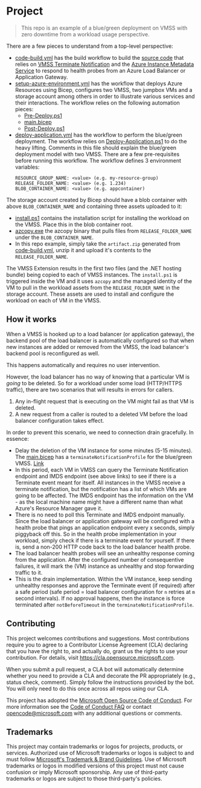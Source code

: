 # Project

> This repo is an example of a blue/green deployment on VMSS with zero 
> downtime from a workload usage perspective.

There are a few pieces to understand from a top-level perspective:

- [code-build.yml](./.github/workflows/code-build.yml) has the build workflow
to build the [source code](./source/) that relies on 
[VMSS Terminate Notification](https://learn.microsoft.com/en-us/azure/virtual-machine-scale-sets/virtual-machine-scale-sets-terminate-notification) 
and the [Azure Instance Metadata Service](https://learn.microsoft.com/en-us/azure/virtual-machines/instance-metadata-service)
to respond to health probes from an Azure Load Balancer or Application Gateway.
- [setup-azure-environment.yml](./.github/workflows/setup-azure-environment.yml)
has the workflow that deploys Azure Resources using Bicep, configures two VMSS,
two jumpbox VMs and a storage account among others in order to illustrate various
services and their interactions. The workflow relies on the following automation 
pieces:
  - [Pre-Deploy.ps1](./automation/Pre-Deploy.ps1)
  - [main.bicep](./automation/main.bicep)
  - [Post-Deploy.ps1](./automation/Post-Deploy.ps1)
- [deploy-application.yml](./.github/workflows/deploy-application.yml) has the
workflow to perform the blue/green deployment. The workflow relies on 
[Deploy-Application.ps1](./automation/Deploy-Application.ps1) to do the heavy 
lifting. Comments in this file should explain the blue/green deployment model 
with two VMSS. There are a few pre-requisites before running this workflow. 
The workflow defines 3 environment variables:
    ```
    RESOURCE_GROUP_NAME: <value> (e.g. my-resource-group)
    RELEASE_FOLDER_NAME: <value> (e.g. 1.234)
    BLOB_CONTAINER_NAME: <value> (e.g. appcontainer)
    ```

The storage account created by Bicep should have a blob container with above
`BLOB_CONTAINER_NAME` and containing three assets uploaded to it:
  - [install.ps1](./automation/install.ps1) contains the installation script
  for installing the workload on the VMSS. Place this in the blob container
  root.
  - [azcopy.exe](./automation/azcopy.exe) the azcopy binary that pulls
  files from `RELEASE_FOLDER_NAME` under the `BLOB_CONTAINER_NAME`. 
  - In this repo example, simply take the `artifact.zip` generated from 
  [code-build.yml](./.github/workflows/code-build.yml), unzip it and upload 
  it's contents to the `RELEASE_FOLDER_NAME`. 

The VMSS Extension results in the first two files (and the .NET hosting
bundle) being copied to each of VMSS instances. The `install.ps1` is
triggered inside the VM and it uses `azcopy` and the managed identity of
the VM to pull in the workload assets from the `RELEASE_FOLDER_NAME` in the
storage account. These assets are used to install and configure the workload
on each of VM in the VMSS.


## How it works

When a VMSS is hooked up to a load balancer (or application gateway),
the backend pool of the load balancer is automatically configured so
that when new instances are added or removed from the VMSS, the load
balancer's backend pool is reconfigured as well.

This happens automatically and requires no user intervention.

However, the load balancer has no way of knowing that a particular VM is
*going* to be deleted. So for a workload under some load (HTTP/HTTPS traffic),
there are two scenarios that will results in errors for callers.

1. Any in-flight request that is executing on the VM might fail as that 
VM is deleted. 
2. A new request from a caller is routed to a deleted VM before the load 
balancer configuration takes effect.

In order to prevent this scenario, we need to connection drain gracefully.
In essence:
- Delay the deletion of the VM instance for some minutes (5-15 minutes). The
[main.bicep](./automation/main.bicep) has a `terminateNotificationProfile`
for the blue/green VMSS. [Link](https://learn.microsoft.com/en-us/azure/virtual-machine-scale-sets/virtual-machine-scale-sets-terminate-notification#rest-api)
- In this period, each VM in VMSS can query the Terminate Notification endpoint
and IMDS endpoint (see above links) to see if there is a Terminate event 
meant for itself. All instances in the VMSS receive a terminate notification,
but the notification has a list of which VMs are going to be affected. The
IMDS endpoint has the information on the VM - as the local machine name
might have a different name than what Azure's Resource Manager gave it. 
- There is no need to poll this Terminate and IMDS endpoint manually. Since 
the load balancer or application gateway will be configured with a health 
probe that pings an application endpoint every x seconds, simply piggyback 
off this. So in the health probe implementation in your workload, simply 
check if there is a terminate event for yourself. If there is, send a 
non-200 HTTP code back to the load balancer health probe.
- The load balancer health probes will see an unhealthy response coming from
the application. After the configured number of consequentive failures, it
will mark the (VM) instance as unhealthy and stop forwarding traffic to it.
- This is the drain implementation. Within the VM instance, keep sending
unhealthy responses and approve the Terminate event (if required) after a
safe period (safe period = load balancer configuration for `n` retries
at `m` second intervals). If no approval happens, then the instance is force
terminated after `notBeforeTimeout` in the `terminateNotificationProfile`.


## Contributing

This project welcomes contributions and suggestions.  Most contributions require you to agree to a
Contributor License Agreement (CLA) declaring that you have the right to, and actually do, grant us
the rights to use your contribution. For details, visit https://cla.opensource.microsoft.com.

When you submit a pull request, a CLA bot will automatically determine whether you need to provide
a CLA and decorate the PR appropriately (e.g., status check, comment). Simply follow the instructions
provided by the bot. You will only need to do this once across all repos using our CLA.

This project has adopted the [Microsoft Open Source Code of Conduct](https://opensource.microsoft.com/codeofconduct/).
For more information see the [Code of Conduct FAQ](https://opensource.microsoft.com/codeofconduct/faq/) or
contact [opencode@microsoft.com](mailto:opencode@microsoft.com) with any additional questions or comments.

## Trademarks

This project may contain trademarks or logos for projects, products, or services. Authorized use of Microsoft 
trademarks or logos is subject to and must follow 
[Microsoft's Trademark & Brand Guidelines](https://www.microsoft.com/en-us/legal/intellectualproperty/trademarks/usage/general).
Use of Microsoft trademarks or logos in modified versions of this project must not cause confusion or imply Microsoft sponsorship.
Any use of third-party trademarks or logos are subject to those third-party's policies.
